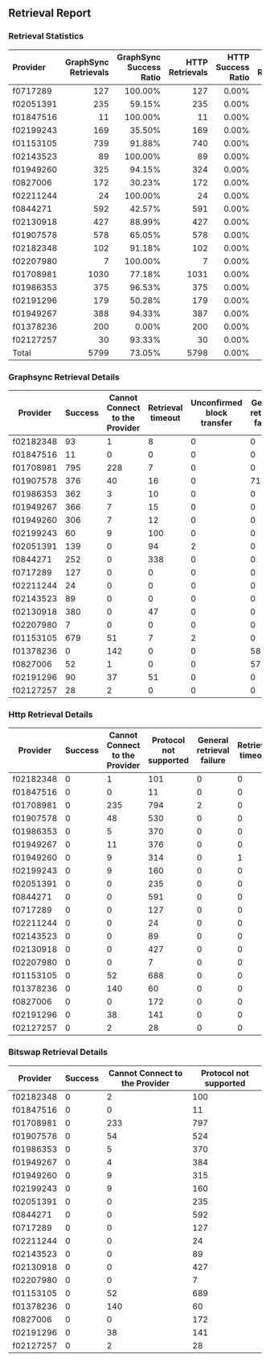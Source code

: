 ## Retrieval Report
### Retrieval Statistics
| Provider  | GraphSync Retrievals | GraphSync Success Ratio | HTTP Retrievals | HTTP Success Ratio | Bitswap Retrievals | Bitswap Success Ratio |
| :-------- | -------------------: | ----------------------: | --------------: | -----------------: | -----------------: | --------------------: |
| f0717289  |                  127 |                 100.00% |             127 |              0.00% |                127 |                 0.00% |
| f02051391 |                  235 |                  59.15% |             235 |              0.00% |                235 |                 0.00% |
| f01847516 |                   11 |                 100.00% |              11 |              0.00% |                 11 |                 0.00% |
| f02199243 |                  169 |                  35.50% |             169 |              0.00% |                169 |                 0.00% |
| f01153105 |                  739 |                  91.88% |             740 |              0.00% |                741 |                 0.00% |
| f02143523 |                   89 |                 100.00% |              89 |              0.00% |                 89 |                 0.00% |
| f01949260 |                  325 |                  94.15% |             324 |              0.00% |                324 |                 0.00% |
| f0827006  |                  172 |                  30.23% |             172 |              0.00% |                172 |                 0.00% |
| f02211244 |                   24 |                 100.00% |              24 |              0.00% |                 24 |                 0.00% |
| f0844271  |                  592 |                  42.57% |             591 |              0.00% |                592 |                 0.00% |
| f02130918 |                  427 |                  88.99% |             427 |              0.00% |                427 |                 0.00% |
| f01907578 |                  578 |                  65.05% |             578 |              0.00% |                578 |                 0.00% |
| f02182348 |                  102 |                  91.18% |             102 |              0.00% |                102 |                 0.00% |
| f02207980 |                    7 |                 100.00% |               7 |              0.00% |                  7 |                 0.00% |
| f01708981 |                 1030 |                  77.18% |            1031 |              0.00% |               1030 |                 0.00% |
| f01986353 |                  375 |                  96.53% |             375 |              0.00% |                375 |                 0.00% |
| f02191296 |                  179 |                  50.28% |             179 |              0.00% |                179 |                 0.00% |
| f01949267 |                  388 |                  94.33% |             387 |              0.00% |                388 |                 0.00% |
| f01378236 |                  200 |                   0.00% |             200 |              0.00% |                200 |                 0.00% |
| f02127257 |                   30 |                  93.33% |              30 |              0.00% |                 30 |                 0.00% |
| Total     |                 5799 |                  73.05% |            5798 |              0.00% |               5800 |                 0.00% |

### Graphsync Retrieval Details
| Provider  | Success | Cannot Connect to the Provider | Retrieval timeout | Unconfirmed block transfer | General retrieval failure | Retrieval not free | Piece not Found |
| --------- | ------- | ------------------------------ | ----------------- | -------------------------- | ------------------------- | ------------------ | --------------- |
| f02182348 | 93      | 1                              | 8                 | 0                          | 0                         | 0                  | 0               |
| f01847516 | 11      | 0                              | 0                 | 0                          | 0                         | 0                  | 0               |
| f01708981 | 795     | 228                            | 7                 | 0                          | 0                         | 0                  | 0               |
| f01907578 | 376     | 40                             | 16                | 0                          | 71                        | 75                 | 0               |
| f01986353 | 362     | 3                              | 10                | 0                          | 0                         | 0                  | 0               |
| f01949267 | 366     | 7                              | 15                | 0                          | 0                         | 0                  | 0               |
| f01949260 | 306     | 7                              | 12                | 0                          | 0                         | 0                  | 0               |
| f02199243 | 60      | 9                              | 100               | 0                          | 0                         | 0                  | 0               |
| f02051391 | 139     | 0                              | 94                | 2                          | 0                         | 0                  | 0               |
| f0844271  | 252     | 0                              | 338               | 0                          | 0                         | 0                  | 2               |
| f0717289  | 127     | 0                              | 0                 | 0                          | 0                         | 0                  | 0               |
| f02211244 | 24      | 0                              | 0                 | 0                          | 0                         | 0                  | 0               |
| f02143523 | 89      | 0                              | 0                 | 0                          | 0                         | 0                  | 0               |
| f02130918 | 380     | 0                              | 47                | 0                          | 0                         | 0                  | 0               |
| f02207980 | 7       | 0                              | 0                 | 0                          | 0                         | 0                  | 0               |
| f01153105 | 679     | 51                             | 7                 | 2                          | 0                         | 0                  | 0               |
| f01378236 | 0       | 142                            | 0                 | 0                          | 58                        | 0                  | 0               |
| f0827006  | 52      | 1                              | 0                 | 0                          | 57                        | 62                 | 0               |
| f02191296 | 90      | 37                             | 51                | 0                          | 0                         | 0                  | 1               |
| f02127257 | 28      | 2                              | 0                 | 0                          | 0                         | 0                  | 0               |

### Http Retrieval Details
| Provider  | Success | Cannot Connect to the Provider | Protocol not supported | General retrieval failure | Retrieval timeout |
| --------- | ------- | ------------------------------ | ---------------------- | ------------------------- | ----------------- |
| f02182348 | 0       | 1                              | 101                    | 0                         | 0                 |
| f01847516 | 0       | 0                              | 11                     | 0                         | 0                 |
| f01708981 | 0       | 235                            | 794                    | 2                         | 0                 |
| f01907578 | 0       | 48                             | 530                    | 0                         | 0                 |
| f01986353 | 0       | 5                              | 370                    | 0                         | 0                 |
| f01949267 | 0       | 11                             | 376                    | 0                         | 0                 |
| f01949260 | 0       | 9                              | 314                    | 0                         | 1                 |
| f02199243 | 0       | 9                              | 160                    | 0                         | 0                 |
| f02051391 | 0       | 0                              | 235                    | 0                         | 0                 |
| f0844271  | 0       | 0                              | 591                    | 0                         | 0                 |
| f0717289  | 0       | 0                              | 127                    | 0                         | 0                 |
| f02211244 | 0       | 0                              | 24                     | 0                         | 0                 |
| f02143523 | 0       | 0                              | 89                     | 0                         | 0                 |
| f02130918 | 0       | 0                              | 427                    | 0                         | 0                 |
| f02207980 | 0       | 0                              | 7                      | 0                         | 0                 |
| f01153105 | 0       | 52                             | 688                    | 0                         | 0                 |
| f01378236 | 0       | 140                            | 60                     | 0                         | 0                 |
| f0827006  | 0       | 0                              | 172                    | 0                         | 0                 |
| f02191296 | 0       | 38                             | 141                    | 0                         | 0                 |
| f02127257 | 0       | 2                              | 28                     | 0                         | 0                 |

### Bitswap Retrieval Details
| Provider  | Success | Cannot Connect to the Provider | Protocol not supported |
| --------- | ------- | ------------------------------ | ---------------------- |
| f02182348 | 0       | 2                              | 100                    |
| f01847516 | 0       | 0                              | 11                     |
| f01708981 | 0       | 233                            | 797                    |
| f01907578 | 0       | 54                             | 524                    |
| f01986353 | 0       | 5                              | 370                    |
| f01949267 | 0       | 4                              | 384                    |
| f01949260 | 0       | 9                              | 315                    |
| f02199243 | 0       | 9                              | 160                    |
| f02051391 | 0       | 0                              | 235                    |
| f0844271  | 0       | 0                              | 592                    |
| f0717289  | 0       | 0                              | 127                    |
| f02211244 | 0       | 0                              | 24                     |
| f02143523 | 0       | 0                              | 89                     |
| f02130918 | 0       | 0                              | 427                    |
| f02207980 | 0       | 0                              | 7                      |
| f01153105 | 0       | 52                             | 689                    |
| f01378236 | 0       | 140                            | 60                     |
| f0827006  | 0       | 0                              | 172                    |
| f02191296 | 0       | 38                             | 141                    |
| f02127257 | 0       | 2                              | 28                     |
